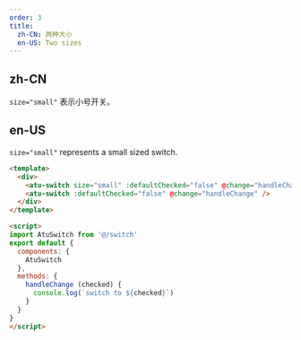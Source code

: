 ```yaml
---
order: 3
title:
  zh-CN: 两种大小
  en-US: Two sizes
---
```


## zh-CN

`size="small"` 表示小号开关。

## en-US

`size="small"` represents a small sized switch.

```` html
<template>
  <div>
    <atu-switch size="small" :defaultChecked="false" @change="handleChange" />
    <atu-switch :defaultChecked="false" @change="handleChange" />
  </div>
</template>

<script>
import AtuSwitch from '@/switch'
export default {
  components: {
    AtuSwitch
  },
  methods: {
    handleChange (checked) {
      console.log(`switch to ${checked}`)
    }
  }
}
</script>
````
